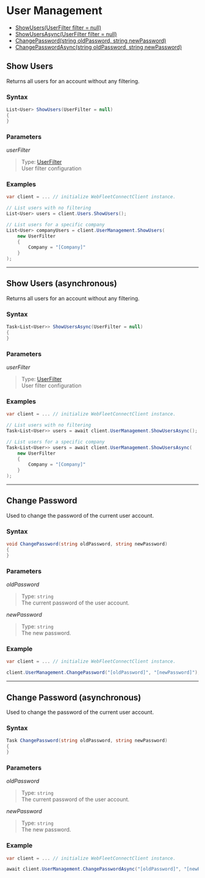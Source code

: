 # User Management

* [ShowUsers(UserFilter filter = null)](#show-users)
* [ShowUsersAsync(UserFilter filter = null)](#show-users-asynchronous)
* [ChangePassword(string oldPassword, string newPassword)](#change-password)
* [ChangePasswordAsync(string oldPassword, string newPassword)](#change-password-asynchronous)

## Show Users

Returns all users for an account without any filtering.

### Syntax

``` cs
List<User> ShowUsers(UserFilter = null)
{
}
```

### Parameters

*userFilter*
> Type: [UserFilter](models/userfilter.md)  
> User filter configuration

### Examples

``` cs
var client = ... // initialize WebFleetConnectClient instance.

// List users with no filtering
List<User> users = client.Users.ShowUsers();

// List users for a specific company
List<User> companyUsers = client.UserManagement.ShowUsers(
    new UserFilter
    {
        Company = "[Company]"
    }
);
```

---

## Show Users (asynchronous)

Returns all users for an account without any filtering.

### Syntax

``` cs
Task<List<User>> ShowUsersAsync(UserFilter = null)
{
}
```

### Parameters

*userFilter*
> Type: [UserFilter](models/userfilter.md)  
> User filter configuration

### Examples

``` cs
var client = ... // initialize WebFleetConnectClient instance.

// List users with no filtering
Task<List<User>> users = await client.UserManagement.ShowUsersAsync();

// List users for a specific company
Task<List<User>> users = await client.UserManagement.ShowUsersAsync(
    new UserFilter
    {
        Company = "[Company]"
    }
);
```

---

## Change Password

Used to change the password of the current user account.

### Syntax

``` cs
void ChangePassword(string oldPassword, string newPassword)
{
}
```

### Parameters

*oldPassword*
> Type: `string`  
> The current password of the user account.

*newPassword*
> Type: `string`  
> The new password.

### Example

``` cs
var client = ... // initialize WebFleetConnectClient instance.

client.UserManagement.ChangePassword("[oldPassword]", "[newPassword]");
```

---

## Change Password (asynchronous)

Used to change the password of the current user account.

### Syntax

``` cs
Task ChangePassword(string oldPassword, string newPassword)
{
}
```

### Parameters

*oldPassword*
> Type: `string`  
> The current password of the user account.

*newPassword*
> Type: `string`  
> The new password.

### Example

``` cs
var client = ... // initialize WebFleetConnectClient instance.

await client.UserManagement.ChangePasswordAsync("[oldPassword]", "[newPassword]");
```